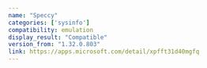 ```yaml
---
name: "Speccy"
categories: ['sysinfo']
compatibility: emulation
display_result: "Compatible"
version_from: "1.32.0.803"
link: https://apps.microsoft.com/detail/xpfft31d40mgfq
---
```


